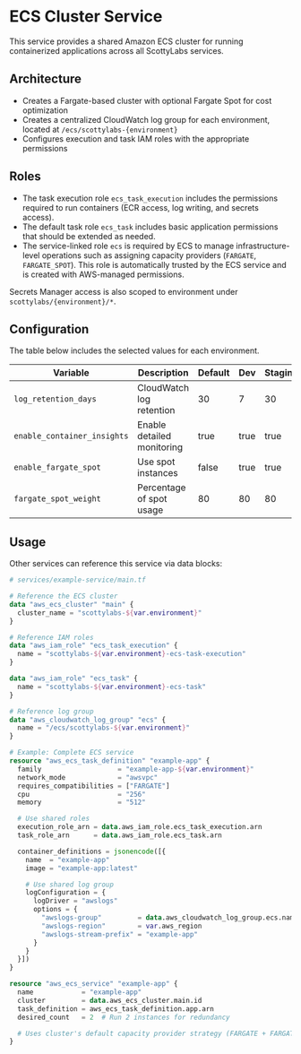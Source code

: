 # ECS Cluster Service

This service provides a shared Amazon ECS cluster for running containerized applications across all ScottyLabs services.

## Architecture

* Creates a Fargate-based cluster with optional Fargate Spot for cost optimization
* Creates a centralized CloudWatch log group for each environment, located at `/ecs/scottylabs-{environment}`
* Configures execution and task IAM roles with the appropriate permissions

## Roles

* The task execution role `ecs_task_execution` includes the permissions required to run containers (ECR access, log writing, and secrets access).
* The default task role `ecs_task` includes basic application permissions that should be extended as needed.
* The service-linked role `ecs` is required by ECS to manage infrastructure-level operations such as assigning capacity providers (`FARGATE`, `FARGATE_SPOT`). This role is automatically trusted by the ECS service and is created with AWS-managed permissions.

Secrets Manager access is also scoped to environment under `scottylabs/{environment}/*`.

## Configuration

The table below includes the selected values for each environment.

| Variable | Description | Default | Dev | Staging | Prod |
|----------|-------------|---------|-----|---------|------|
| `log_retention_days` | CloudWatch log retention | 30 | 7 | 30 | 90 |
| `enable_container_insights` | Enable detailed monitoring | true | true | true | true |
| `enable_fargate_spot` | Use spot instances | false | true | true | false |
| `fargate_spot_weight` | Percentage of spot usage | 80 | 80 | 80 | 0 |

## Usage

Other services can reference this service via data blocks:

```terraform
# services/example-service/main.tf

# Reference the ECS cluster
data "aws_ecs_cluster" "main" {
  cluster_name = "scottylabs-${var.environment}"
}

# Reference IAM roles
data "aws_iam_role" "ecs_task_execution" {
  name = "scottylabs-${var.environment}-ecs-task-execution"
}

data "aws_iam_role" "ecs_task" {
  name = "scottylabs-${var.environment}-ecs-task"
}

# Reference log group
data "aws_cloudwatch_log_group" "ecs" {
  name = "/ecs/scottylabs-${var.environment}"
}

# Example: Complete ECS service
resource "aws_ecs_task_definition" "example-app" {
  family                   = "example-app-${var.environment}"
  network_mode             = "awsvpc"
  requires_compatibilities = ["FARGATE"]
  cpu                      = "256"
  memory                   = "512"

  # Use shared roles
  execution_role_arn = data.aws_iam_role.ecs_task_execution.arn
  task_role_arn      = data.aws_iam_role.ecs_task.arn

  container_definitions = jsonencode([{
    name  = "example-app"
    image = "example-app:latest"

    # Use shared log group
    logConfiguration = {
      logDriver = "awslogs"
      options = {
        "awslogs-group"         = data.aws_cloudwatch_log_group.ecs.name
        "awslogs-region"        = var.aws_region
        "awslogs-stream-prefix" = "example-app"
      }
    }
  }])
}

resource "aws_ecs_service" "example-app" {
  name            = "example-app"
  cluster         = data.aws_ecs_cluster.main.id
  task_definition = aws_ecs_task_definition.app.arn
  desired_count   = 2  # Run 2 instances for redundancy

  # Uses cluster's default capacity provider strategy (FARGATE + FARGATE_SPOT mix)
}
```
